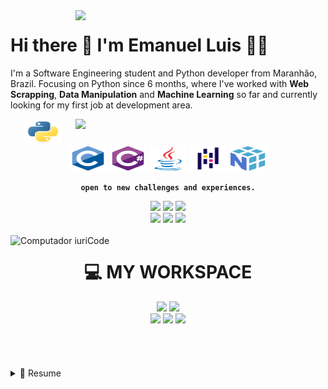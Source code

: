 <img min-width="400px" max-width="400px" width="400px" align="right" src="https://github-readme-stats.vercel.app/api?username=tiovader&show_icons=true&count_private=false&theme=dark">
<div align=left>
    <h1> Hi there 👋 I'm Emanuel Luis 👨‍💻 </h1>
    <p>I'm a Software Engineering student and Python developer from Maranhão, Brazil. Focusing on Python since 6 months, where I've worked with <strong>Web Scrapping</strong>, <strong>Data Manipulation</strong> and <strong>Machine Learning</strong> so far and currently looking for my first job at development area.</p>
    
<img min-width="400px" max-width="400px" width="400px" align="right" src="https://github-readme-stats.vercel.app/api/top-langs/?username=tiovader&theme=dark">  
  <div align=center>
      
<img alt="python" height="40" width="60" src="https://raw.githubusercontent.com/devicons/devicon/master/icons/python/python-original.svg">
<img alt="c" height="40" width="60" src="https://raw.githubusercontent.com/devicons/devicon/2ae2a900d2f041da66e950e4d48052658d850630/icons/c/c-original.svg">
<img alt="csharp" height="40" width="60" src="https://raw.githubusercontent.com/devicons/devicon/2ae2a900d2f041da66e950e4d48052658d850630/icons/csharp/csharp-original.svg">
<img alt="java" height="40" width="60" src="https://raw.githubusercontent.com/devicons/devicon/2ae2a900d2f041da66e950e4d48052658d850630/icons/java/java-original.svg">
<img alt="pandas" height="40" width="60" src="https://raw.githubusercontent.com/devicons/devicon/2ae2a900d2f041da66e950e4d48052658d850630/icons/pandas/pandas-original.svg">
<img alt="numpy" height="40" width="60" src="https://raw.githubusercontent.com/devicons/devicon/2ae2a900d2f041da66e950e4d48052658d850630/icons/numpy/numpy-original.svg">

  **`open to new challenges and experiences.`**
  
</div>
<div align=center>
<a href="https://www.linkedin.com/in/emanuel-l-5580b9125/" target="_blank"><img src="https://img.shields.io/badge/-LinkedIn-%230077B5?style=for-the-badge&logo=linkedin&logoColor=white" target="_blank"></a>
<a href="https://stackoverflow.com/users/17576381/tiov4d3r"><img src="https://img.shields.io/badge/Stack_Overflow-FE7A16?style=for-the-badge&logo=stack-overflow&logoColor=white"></a>
<a href="https://mail.google.com/mail/u/0/?fs=1&tf=cm&source=mailto&to=emanuel.filho08@gmail.com"><img src="https://img.shields.io/badge/Gmail-D14836?style=for-the-badge&logo=gmail&logoColor=white" target="_blank"></a>
<br/>
<a href="https://twitter.com/tiov4d3r"><img src="https://img.shields.io/badge/Twitter-1DA1F2?style=for-the-badge&logo=twitter&logoColor=white"></a>
<a href="https://www.instagram.com/tiov4d3r/"><img src="https://img.shields.io/badge/Instagram-E4405F?style=for-the-badge&logo=instagram&logoColor=white"></a>
<a href="https://wa.me/5598985531598"><img src="https://img.shields.io/badge/WhatsApp-25D366?style=for-the-badge&logo=whatsapp&logoColor=white"></a>
</div>
</div>
<br/>
<img src="https://raw.githubusercontent.com/MicaelliMedeiros/micaellimedeiros/master/image/computer-illustration.png" min-width="300px" max-width="300px" width="300px" align="left" alt="Computador iuriCode">
<div align=right>  
<div align=center>
<h1> <strong>💻 MY WORKSPACE</strong> </h1>
<img src="https://img.shields.io/badge/windows-%230078D6.svg?&style=for-the-badge&logo=windows&logoColor=white"/>
<img src="https://img.shields.io/badge/Ubuntu-E95420?style=for-the-badge&logo=ubuntu&logoColor=white"> 
  <br/>
<img src="https://img.shields.io/badge/intel-core%20i5 3470-%230071C5.svg?&style=for-the-badge&logo=intel&logoColor=white" />
<img src="https://img.shields.io/badge/RAM-24GB DDR3-%230071C5.svg?&style=for-the-badge&logoColor=white" />
<img src="https://img.shields.io/badge/nvidia-gtx%201060%203GB-%2376B900.svg?&style=for-the-badge&logo=nvidia&logoColor=white"/>
</div>
</div>
<br/>
<br/>
<br/>
<br/>

<details>
  <summary>📃 Resume</summary>

  ## Education

  - 📖 **Software Engineering**\
  📆 2019 - *Now*\
  📍 **UniDomBosco University Center** - São Luís, Brazil

  ### Courses

  - 📖 [**C# Curso Completo: Do Básico ao Avançado!**](https://www.udemy.com/certificate/UC-1fb01566-9f25-4c3a-ae4f-da1ff8465ed6/)\
  📆 05/02/2020\
  📍 **Udemy** - Leonardo Moura Leitão
  
  - 📖 [**C# Basics for Beginners: Learn C# Fundamentals by Coding**](https://www.udemy.com/certificate/UC-319fe684-5ec0-48e0-8c7f-4248932ed54d/)\
  📆 05/08/2020\
  📍 **Udemy** - Mosh Hamedani
  
  - 📖 [**C# Intermediate: Classes, Interfaces and OOP**](https://www.udemy.com/certificate/UC-ec641ed1-8d1d-436f-a2b9-3388e9a8958d/)\
  📆 07/18/2020\
  📍 **Udemy** - Mosh Hamedani

  - 📖 [**C# Advanced Topics: Prepare for Technical Interviews**](https://www.udemy.com/certificate/UC-1abc88b4-95e7-4e97-aaff-2471a71566da/)\
  📆 10/04/2020\
  📍 **Udemy** - Mosh Hamedani

  - 📖 [**Python 3 - Curso Completo do Básico ao Avançado**](https://www.udemy.com/certificate/UC-a1ac8f23-95bd-4b27-8133-d474faef3c44/)\
  📆 07/08/2021\
  📍 **Udemy** - Leonardo Moura Leitão

  - 📖 **Training in Machine Learning**\
  📆 02/07/2022 - *Now*\
  📍 **Data Inception AI** - Giovanni Lucca
  
</details>
